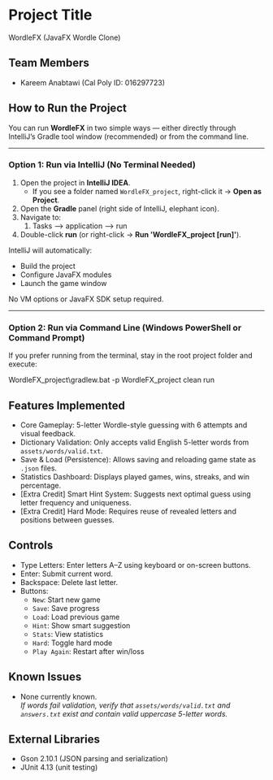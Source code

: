 # Project Title
WordleFX (JavaFX Wordle Clone)

## Team Members
- Kareem Anabtawi (Cal Poly ID: 016297723)

## How to Run the Project

You can run **WordleFX** in two simple ways — either directly through IntelliJ’s Gradle tool window (recommended) or from the command line.

---

### Option 1: Run via IntelliJ (No Terminal Needed)

1. Open the project in **IntelliJ IDEA**.
    - If you see a folder named `WordleFX_project`, right-click it → **Open as Project**.
2. Open the **Gradle** panel (right side of IntelliJ, elephant icon).
3. Navigate to:
   1. Tasks --> application --> run
4. Double-click **run** (or right-click → **Run 'WordleFX_project [run]'**).

IntelliJ will automatically:
- Build the project
- Configure JavaFX modules
- Launch the game window

No VM options or JavaFX SDK setup required.

---

### Option 2: Run via Command Line (Windows PowerShell or Command Prompt)

If you prefer running from the terminal, stay in the root project folder and execute:

WordleFX_project\gradlew.bat -p WordleFX_project clean run


## Features Implemented
- Core Gameplay: 5-letter Wordle-style guessing with 6 attempts and visual feedback.
- Dictionary Validation: Only accepts valid English 5-letter words from `assets/words/valid.txt`.
- Save & Load (Persistence): Allows saving and reloading game state as `.json` files.
- Statistics Dashboard: Displays played games, wins, streaks, and win percentage.
- [Extra Credit] Smart Hint System: Suggests next optimal guess using letter frequency and uniqueness.
- [Extra Credit] Hard Mode: Requires reuse of revealed letters and positions between guesses.

## Controls
- Type Letters: Enter letters A–Z using keyboard or on-screen buttons.
- Enter: Submit current word.
- Backspace: Delete last letter.
- Buttons:
    - `New`: Start new game
    - `Save`: Save progress
    - `Load`: Load previous game
    - `Hint`: Show smart suggestion
    - `Stats`: View statistics
    - `Hard`: Toggle hard mode
    - `Play Again`: Restart after win/loss

## Known Issues
- None currently known.  
  *If words fail validation, verify that `assets/words/valid.txt` and `answers.txt` exist and contain valid uppercase 5-letter words.*

## External Libraries
- Gson 2.10.1 (JSON parsing and serialization)
- JUnit 4.13 (unit testing)
